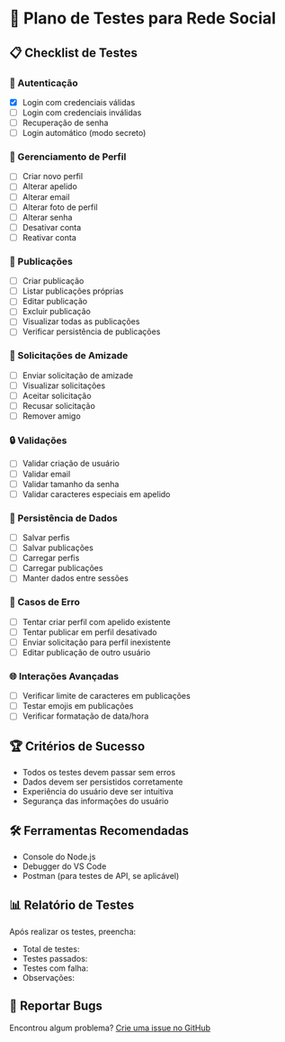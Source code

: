 # 🧪 Plano de Testes para Rede Social

## 📋 Checklist de Testes

### 🔐 Autenticação
- [x] Login com credenciais válidas
- [ ] Login com credenciais inválidas
- [ ] Recuperação de senha
- [ ] Login automático (modo secreto)

### 👤 Gerenciamento de Perfil
- [ ] Criar novo perfil
- [ ] Alterar apelido
- [ ] Alterar email
- [ ] Alterar foto de perfil
- [ ] Alterar senha
- [ ] Desativar conta
- [ ] Reativar conta

### 📝 Publicações
- [ ] Criar publicação
- [ ] Listar publicações próprias
- [ ] Editar publicação
- [ ] Excluir publicação
- [ ] Visualizar todas as publicações
- [ ] Verificar persistência de publicações

### 👥 Solicitações de Amizade
- [ ] Enviar solicitação de amizade
- [ ] Visualizar solicitações
- [ ] Aceitar solicitação
- [ ] Recusar solicitação
- [ ] Remover amigo

### 🔒 Validações
- [ ] Validar criação de usuário
- [ ] Validar email
- [ ] Validar tamanho da senha
- [ ] Validar caracteres especiais em apelido

### 💾 Persistência de Dados
- [ ] Salvar perfis
- [ ] Salvar publicações
- [ ] Carregar perfis
- [ ] Carregar publicações
- [ ] Manter dados entre sessões

### 🚫 Casos de Erro
- [ ] Tentar criar perfil com apelido existente
- [ ] Tentar publicar em perfil desativado
- [ ] Enviar solicitação para perfil inexistente
- [ ] Editar publicação de outro usuário

### 🌐 Interações Avançadas
- [ ] Verificar limite de caracteres em publicações
- [ ] Testar emojis em publicações
- [ ] Verificar formatação de data/hora

## 🏆 Critérios de Sucesso
- Todos os testes devem passar sem erros
- Dados devem ser persistidos corretamente
- Experiência do usuário deve ser intuitiva
- Segurança das informações do usuário

## 🛠 Ferramentas Recomendadas
- Console do Node.js
- Debugger do VS Code
- Postman (para testes de API, se aplicável)

## 📊 Relatório de Testes
Após realizar os testes, preencha:
- Total de testes: 
- Testes passados: 
- Testes com falha: 
- Observações: 

## 🐛 Reportar Bugs
Encontrou algum problema? [Crie uma issue no GitHub](link-para-issues) 